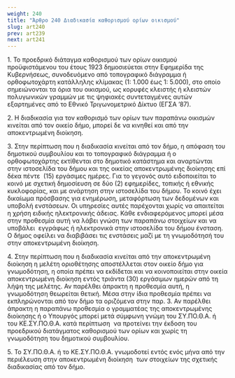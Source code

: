 ```yaml
---
weight: 240
title: "Άρθρο 240 Διαδικασία καθορισμού ορίων οικισμού"
slug: art240
prev: art239
next: art241
---
```


1\. Το προεδρικό διάταγμα καθορισμού των ορίων οικισμού προϋφιστάμενου του έτους 1923 δημοσιεύεται στην Εφημερίδα της Κυβερνήσεως, συνοδευόμενο από τοπογραφικό διάγραμμα ή ορθοφωτοχάρτη κατάλληλης κλίμακας (1: 1.000 έως 1: 5.000), στο οποίο σημειώνονται τα όρια του οικισμού, ως κορυφές κλειστής ή κλειστών πολυγωνικών γραμμών με τις ψηφιακές συντεταγμένες αυτών εξαρτημένες από το Εθνικό Τριγωνομετρικό Δίκτυο (ΕΓΣΑ ’87).

2\. Η διαδικασία για τον καθορισμό των ορίων των παραπάνω οικισμών κινείται από τον οικείο δήμο, μπορεί δε να κινηθεί και από την αποκεντρωμένη διοίκηση.

3\. Στην περίπτωση που η διαδικασία κινείται από τον δήμο, η απόφαση του δημοτικού συμβουλίου και το τοπογραφικό διάγραμμα ή ο ορθοφωτοχάρτης εκτίθενται στο δημοτικό κατάστημα και αναρτώνται στην ιστοσελίδα του δήμου και της οικείας αποκεντρωμένης διοίκησης επί δέκα πέντε  (15) εργάσιμες ημέρες. Για το γεγονός αυτό ειδοποιείται το κοινό με σχετική δημοσίευση σε δύο (2) εφημερίδες, τοπικής ή εθνικής κυκλοφορίας, και με ανάρτηση στην ιστοσελίδα του δήμου. Το κοινό έχει δικαίωμα πρόσβασης για ενημέρωση, μεταφόρτωση των δεδομένων και υποβολή ενστάσεων. Οι υπηρεσίες αυτές παρέχονται χωρίς να απαιτείται η χρήση ειδικής ηλεκτρονικής άδειας. Κάθε ενδιαφερόμενος μπορεί μέσα στην προθεσμία αυτή να λάβει γνώση των παραπάνω στοιχείων και να υποβάλει  εγγράφως ή ηλεκτρονικά στην ιστοσελίδα του δήμου ένσταση. Ο δήμος οφείλει να διαβιβάσει τις ενστάσεις μαζί με τη γνωμοδότησή του στην αποκεντρωμένη διοίκηση.

4. Στην περίπτωση που η διαδικασία κινείται από την αποκεντρωμένη διοίκηση η μελέτη οριοθέτησης αποστέλλεται στον οικείο δήμο για γνωμοδότηση, η οποία πρέπει να εκδίδεται και να κοινοποιείται στην οικεία αποκεντρωμένη διοίκηση εντός τριάντα (30) εργάσιμων ημερών από τη λήψη της μελέτης. Αν παρέλθει άπρακτη η προθεσμία αυτή, η γνωμοδότηση θεωρείται θετική. Μέσα στην ίδια προθεσμία πρέπει να εκπληρώνονται από τον δήμο τα οριζόμενα στην παρ. 3. Αν παρέλθει άπρακτη η παραπάνω προθεσμία ο γραμματέας της αποκεντρωμένης διοίκησης ή ο Υπουργός μπορεί μετά σύμφωνη γνώμη του ΣΥ.ΠΟ.Θ.Α. ή του ΚΕ.ΣΥ.ΠΟ.Θ.Α. κατά περίπτωση  να προτείνει την έκδοση του προεδρικού διατάγματος καθορισμού των ορίων και χωρίς τη γνωμοδότηση του δημοτικού συμβουλίου.

5\. Το ΣΥ.ΠΟ.Θ.Α. ή το ΚΕ.ΣΥ.ΠΟ.Θ.Α. γνωμοδοτεί εντός ενός μήνα από την περιέλευση στην αποκεντρωμένη διοίκηση  των στοιχείων της σχετικής διαδικασίας από τον δήμο.


